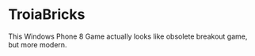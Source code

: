 TroiaBricks
===========

This Windows Phone 8 Game actually looks like obsolete breakout game, but more modern.
